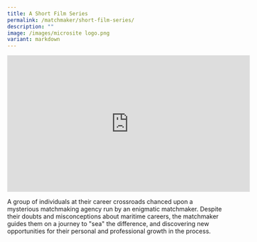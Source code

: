 ```yaml
---
title: A Short Film Series
permalink: /matchmaker/short-film-series/
description: ""
image: /images/microsite logo.png
variant: markdown
---
```

<iframe allowfullscreen="" allow="accelerometer; autoplay; clipboard-write; encrypted-media; gyroscope; picture-in-picture; web-share" frameborder="0" title="YouTube video player" src="https://www.youtube.com/embed/yrdVjkWMbG4?si=GfjF0zXPGqONpuZE" height="315" width="560"></iframe>

A group of individuals at their career crossroads chanced upon a mysterious matchmaking agency run by an enigmatic matchmaker. Despite their doubts and misconceptions about maritime careers, the matchmaker guides them on a journey to "sea" the difference, and discovering new opportunities for their personal and professional growth in the process.